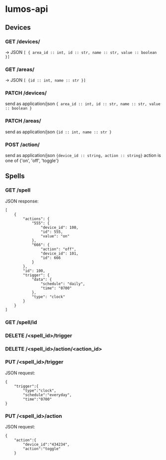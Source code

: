 # lumos-api

## Devices

### GET /devices/
-> JSON
`[ { area_id :: int, id :: str, name :: str, value :: boolean }]`

### GET /areas/
-> JSON
`[ {id :: int, name :: str }]`

### PATCH /devices/<deviceID>
send as application/json
`{ area_id :: int, id :: str, name :: str, value :: boolean }`

### PATCH /areas/<areaID>
send as application/json
`{id :: int, name :: str }`

### POST /action/
send as application/json
`{device_id :: string, action :: string}`
action is one of {'on', 'off', 'toggle'}

## Spells

### GET /spell
JSON response:
```
[
    {
        "actions": {
            "555": {
                "device_id": 100,
                "id": 555,
                "value": "on"
            },
            "666": {
                "action": "off",
                "device_id": 101,
                "id": 666
            }
        },
        "id": 100,
        "trigger": {
            "data": {
                "schedule": "daily",
                "time": "0700"
            },
            "type": "clock"
        }
    }
]
```

### GET /spell/id

### DELETE /<spell_id>/trigger

### DELETE /<spell_id>/action/<action_id>

### PUT /<spell_id>/trigger
JSON request:
```
{
    "trigger":{
        "type":"clock",
        "schedule":"everyday",
        "time":"0700"
}
```


### PUT /<spell_id>/action
JSON request:
```
{
    "action":{
        "device_id":"434234",
        "action":"toggle"
    }
```